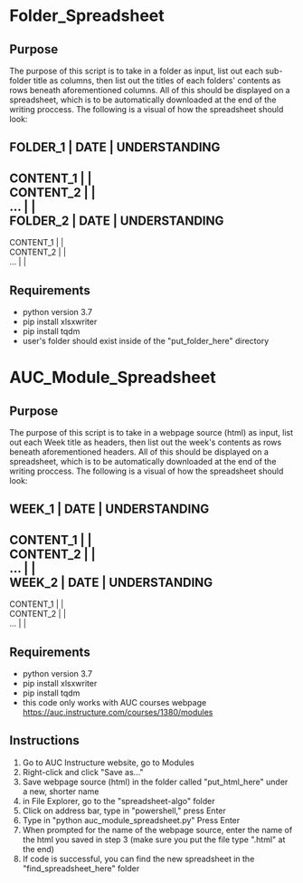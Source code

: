 # Folder_Spreadsheet
## Purpose

The purpose of this script is to take in a folder as input, list out each sub-folder title as columns, then list out the 
titles of each folders' contents as rows beneath aforementioned columns. All of this should be displayed on a spreadsheet,
which is to be automatically downloaded at the end of the writing proccess.
The following is a visual of how the spreadsheet should look:

   FOLDER_1   | DATE | UNDERSTANDING   
 ---------------------------------
  CONTENT_1 |      |             
  CONTENT_2 |      |            
     ...    |      |             
   FOLDER_2   | DATE | UNDERSTANDING 
 ---------------------------------
  CONTENT_1 |      |             
  CONTENT_2 |      |            
     ...    |      |             
 
## Requirements
* python version 3.7
* pip install xlsxwriter
* pip install tqdm
* user's folder should exist inside of the "put_folder_here" directory

# AUC_Module_Spreadsheet
## Purpose

The purpose of this script is to take in a webpage source (html) as input, list out each Week title as headers, then list out the 
week's contents as rows beneath aforementioned headers. All of this should be displayed on a spreadsheet,
which is to be automatically downloaded at the end of the writing proccess.
The following is a visual of how the spreadsheet should look:

   WEEK_1   | DATE | UNDERSTANDING   
 ---------------------------------
  CONTENT_1 |      |             
  CONTENT_2 |      |            
     ...    |      |             
   WEEK_2   | DATE | UNDERSTANDING 
 ---------------------------------
  CONTENT_1 |      |             
  CONTENT_2 |      |            
     ...    |      |             

## Requirements
* python version 3.7
* pip install xlsxwriter
* pip install tqdm
* this code only works with AUC courses webpage https://auc.instructure.com/courses/1380/modules

## Instructions
1) Go to AUC Instructure website, go to Modules 
2) Right-click and click "Save as..." 
3) Save webpage source (html) in the folder called "put_html_here" under a new, shorter name
4) in File Explorer, go to the "spreadsheet-algo" folder 
5) Click on address bar, type in "powershell," press Enter
6) Type in "python auc_module_spreadsheet.py" Press Enter
7) When prompted for the name of the webpage source, enter the name of the html you saved in step 3 (make sure you put the file type ".html" at the end)
8) If code is successful, you can find the new spreadsheet in the "find_spreadsheet_here" folder